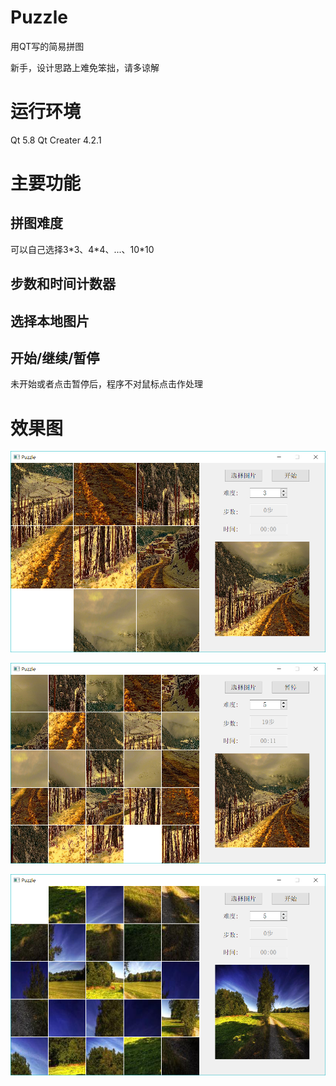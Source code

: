 # Puzzle
用QT写的简易拼图

新手，设计思路上难免笨拙，请多谅解

# 运行环境
Qt 5.8
Qt Creater 4.2.1

# 主要功能

## 拼图难度
可以自己选择3\*3、4\*4、...、10\*10

## 步数和时间计数器

## 选择本地图片

## 开始/继续/暂停
未开始或者点击暂停后，程序不对鼠标点击作处理

# 效果图
![初始界面](https://github.com/413749123/Puzzle/raw/master/readmeImg/1.png)

![NULL](https://github.com/413749123/Puzzle/raw/master/readmeImg/2.png)

![NULL](https://github.com/413749123/Puzzle/raw/master/readmeImg/3.png)
